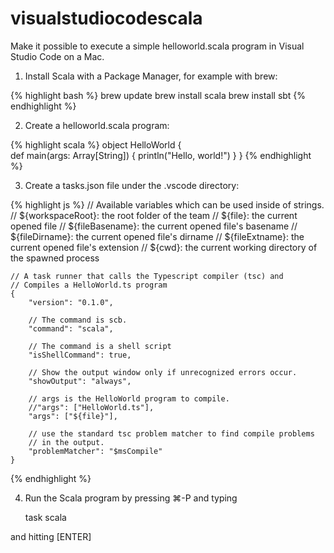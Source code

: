 # visualstudiocodescala
Make it possible to execute a simple helloworld.scala program in Visual Studio Code on a Mac.

1. Install Scala with a Package Manager, for example with brew:

{% highlight bash %}
    brew update
    brew install scala
    brew install sbt
{% endhighlight %}
    
2. Create a helloworld.scala program:

{% highlight scala %}
	object HelloWorld 
	{	
		def main(args: Array[String]) 
		{
			println("Hello, world!")
		}
	}
{% endhighlight %}

3. Create a tasks.json file under the .vscode directory:

{% highlight js %}
	// Available variables which can be used inside of strings.
	// ${workspaceRoot}: the root folder of the team
	// ${file}: the current opened file
	// ${fileBasename}: the current opened file's basename
	// ${fileDirname}: the current opened file's dirname
	// ${fileExtname}: the current opened file's extension
	// ${cwd}: the current working directory of the spawned process
	
	// A task runner that calls the Typescript compiler (tsc) and
	// Compiles a HelloWorld.ts program
	{
		"version": "0.1.0",
	
		// The command is scb.
		"command": "scala",
	
		// The command is a shell script
		"isShellCommand": true,
	
		// Show the output window only if unrecognized errors occur.
		"showOutput": "always",
	
		// args is the HelloWorld program to compile.
		//"args": ["HelloWorld.ts"],
	    "args": ["${file}"],
	
		// use the standard tsc problem matcher to find compile problems
		// in the output.
		"problemMatcher": "$msCompile"
	}
{% endhighlight %}

4. Run the Scala program by pressing ⌘-P
and typing

    task scala

and hitting [ENTER]

    
  
  